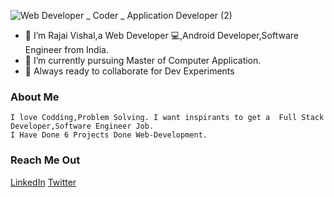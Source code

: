 



![Web Developer _ Coder _ Application Developer (2)](https://user-images.githubusercontent.com/55343199/111784293-46b1ab00-88e1-11eb-9c21-6df19db2a898.gif)




- 👋 I’m Rajai Vishal,a Web Developer 💻,Android Developer,Software Engineer from India.
- 🌱 I’m currently pursuing Master of Computer Application.
- 🔬 Always ready to collaborate for Dev Experiments
###  About Me
    I love Codding,Problem Solving. I want inspirants to get a  Full Stack Developer,Software Engineer Job. 
    I Have Done 6 Projects Done Web-Development.


  ###                                                                    Reach Me Out
[LinkedIn](https://www.linkedin.com/in/vishalrajai41)
[Twitter](https://twitter.com/RajaiVishal2)
